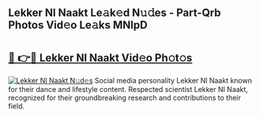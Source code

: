 ## Lekker Nl Naakt Le𝚊k𝚎d N𝚞𝚍es - Part-Qrb Photos Vid𝚎o Le𝚊ks MNlpD

# <h2><a href="http://fb0pgk.evod.top/?m=Lekker+Nl+Naakt">🔗 👉🔴 Lekker Nl Naakt Vid𝚎o Ph𝚘t𝚘s</a></h2>

[![Lekker Nl Naakt N𝚞d𝚎s](https://i.imgur.com/8V9OHl7.gif)](http://fb0pgk.evod.top/?m=Lekker+Nl+Naakt)
Social media personality Lekker Nl Naakt known for their dance and lifestyle content. Respected scientist Lekker Nl Naakt, recognized for their groundbreaking research and contributions to their field. 
